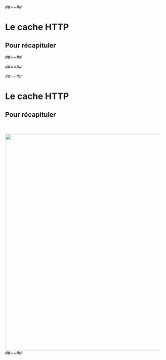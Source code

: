 <!-- .slide: class="tc-multiple-columns with-code" -->

##++##

# Le cache HTTP

## Pour récapituler
##++##


##==##

<!-- .slide: class="tc-multiple-columns with-code" -->

##++##

# Le cache HTTP

## Pour récapituler

<img src="./assets/images/03-speed/cache-recap.svg" style="width: 700px; height: auto; display: block;  margin: auto; margin-top: 50px;"  />
##++##
